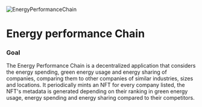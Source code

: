 ![EnergyPerformanceChain](https://user-images.githubusercontent.com/35961897/236497046-c29790d1-6b4d-4614-a586-336dc8c76952.png)
<h1>Energy performance Chain</h1>
<h3>Goal</h3>
<p>The Energy Performance Chain is a decentralized application that considers the energy spending, green energy usage and energy sharing of companies, comparing them to other companies of similar industries, sizes and locations. It periodically mints an NFT for every company listed, the NFT's metadata is generated depending on their ranking in green energy usage, energy spending and energy sharing compared to their competitors. </p>
